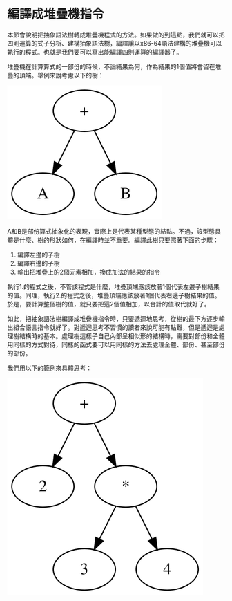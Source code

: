 # 編譯成堆疊機指令

本節會說明把抽象語法樹轉成堆疊機程式的方法。如果做的到這點，我們就可以把四則運算的式子分析、建構抽象語法樹，編譯讓以x86-64語法建構的堆疊機可以執行的程式。也就是我們要可以寫出能編譯四則運算的編譯器了。



堆疊機在計算算式的一部份的時候，不論結果為何，作為結果的1個值將會留在堆疊的頂端。舉例來說考慮以下的樹：

![&#x8868;&#x793A;&#x52A0;&#x6CD5;&#x7684;&#x62BD;&#x8C61;&#x8A9E;&#x6CD5;&#x6A39;](../../.gitbook/assets/index%20%286%29.svg)

A和B是部份算式抽象化的表現，實際上是代表某種型態的結點。不過，該型態具體是什麼、樹的形狀如何，在編譯時並不重要。編譯此樹只要照著下面的步驟：

1. 編譯左邊的子樹
2. 編譯右邊的子樹
3. 輸出把堆疊上的2個元素相加，換成加法的結果的指令

執行1.的程式之後，不管該程式是什麼，堆疊頂端應該放著1個代表左邊子樹結果的值。同理，執行2.的程式之後，堆疊頂端應該放著1個代表右邊子樹結果的值。於是，要計算整個樹的值，就只要把這2個值相加，以合計的值取代就好了。

如此，把抽象語法樹編譯成堆疊機指令時，只要遞迴地思考，從樹的最下方逐步輸出組合語言指令就好了。對遞迴思考不習慣的讀者來說可能有點難，但是遞迴是處理樹結構時的基本。處理樹這樣子自己內部呈相似形的結構時，需要對部份和全體用同樣的方式對待，同樣的函式要可以用同樣的方法去處理全體、部份、甚至部份的部份。

我們用以下的範例來具體思考：

![&#x8868;&#x793A;&#x52A0;&#x6CD5;&#x548C;&#x4E58;&#x6CD5;&#x7684;&#x62BD;&#x8C61;&#x8A9E;&#x6CD5;&#x6A39;](../../.gitbook/assets/index%20%287%29.svg)



